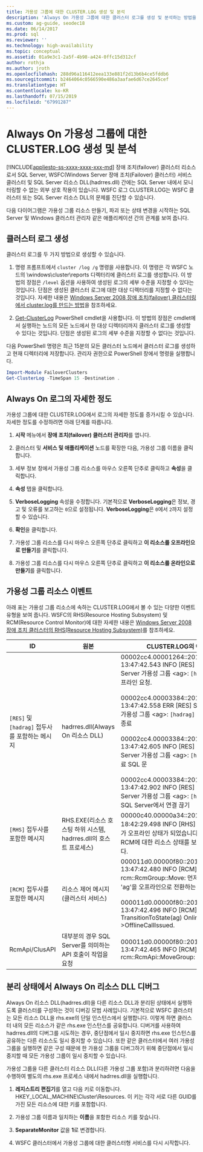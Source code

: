 ```yaml
---
title: 가용성 그룹에 대한 CLUSTER.LOG 생성 및 분석
description: 'Always On 가용성 그룹에 대한 클러스터 로그를 생성 및 분석하는 방법을 설명합니다. '
ms.custom: ag-guide, seodec18
ms.date: 06/14/2017
ms.prod: sql
ms.reviewer: ''
ms.technology: high-availability
ms.topic: conceptual
ms.assetid: 01a9e3c1-2a5f-4b98-a424-0ffc15d312cf
author: rothja
ms.author: jroth
ms.openlocfilehash: 288d96a116412eea133e881f2d13b6b4ce5fddb6
ms.sourcegitcommit: b2464064c0566590e486a3aafae6d67ce2645cef
ms.translationtype: HT
ms.contentlocale: ko-KR
ms.lasthandoff: 07/15/2019
ms.locfileid: "67991287"
---
```

# <a name="generate-and-analyze-the-clusterlog-for-an-always-on-availability-group"></a>Always On 가용성 그룹에 대한 CLUSTER.LOG 생성 및 분석
[!INCLUDE[appliesto-ss-xxxx-xxxx-xxx-md](../../../includes/appliesto-ss-xxxx-xxxx-xxx-md.md)]
  장애 조치(failover) 클러스터 리소스로서 SQL Server, WSFC(Windows Server 장애 조치(Failover) 클러스터) 서비스 클러스터 및 SQL Server 리소스 DLL(hadrres.dll) 간에는 SQL Server 내에서 모니터링할 수 없는 외부 상호 작용이 있습니다. WSFC 로그 CLUSTER.LOG는 WSFC 클러스터 또는 SQL Server 리소스 DLL의 문제를 진단할 수 있습니다.  
  
 다음 다이어그램은 가용성 그룹 리소스 만들기, 파괴 또는 상태 변경을 시작하는 SQL Server 및 Windows 클러스터 관리자 같은 애플리케이션 간의 관계를 보여 줍니다.  
  
## <a name="generate-cluster-log"></a>클러스터 로그 생성  
 클러스터 로그를 두 가지 방법으로 생성할 수 있습니다.  
  
1.  명령 프롬프트에서 `cluster /log /g` 명령을 사용합니다. 이 명령은 각 WSFC 노드의 \windows\cluster\reports 디렉터리에 클러스터 로그를 생성합니다. 이 방법의 장점은 `/level` 옵션을 사용하여 생성된 로그의 세부 수준을 지정할 수 있다는 것입니다. 단점은 생성된 클러스터 로그에 대한 대상 디렉터리를 지정할 수 없다는 것입니다. 자세한 내용은 [Windows Server 2008 장애 조치(failover) 클러스터링에서 cluster.log를 만드는 방법](https://blogs.msdn.com/b/clustering/archive/2008/09/24/8962934.aspx)을 참조하세요.  
  
2.  [Get-ClusterLog](https://technet.microsoft.com/library/ee461045.aspx) PowerShell cmdlet을 사용합니다. 이 방법의 장점은 cmdlet에서 실행하는 노드의 모든 노드에서 한 대상 디렉터리까지 클러스터 로그를 생성할 수 있다는 것입니다. 단점은 생성된 로그의 세부 수준을 지정할 수 없다는 것입니다.  
  
 다음 PowerShell 명령은 최근 15분의 모든 클러스터 노드에서 클러스터 로그를 생성하고 현재 디렉터리에 저장합니다. 관리자 권한으로 PowerShell 창에서 명령을 실행합니다.  
  
```powershell  
Import-Module FailoverClusters   
Get-ClusterLog -TimeSpan 15 -Destination .  
```  
  
## <a name="always-on-log-verbosity"></a>Always On 로그의 자세한 정도  
 가용성 그룹에 대한 CLUSTER.LOG에서 로그의 자세한 정도를 증가시킬 수 있습니다. 자세한 정도를 수정하려면 아래 단계를 따릅니다.  
  
1.  **시작** 메뉴에서 **장애 조치(failover) 클러스터 관리자**를 엽니다.  
  
2.  클러스터 및 **서비스 및 애플리케이션** 노드를 확장한 다음, 가용성 그룹 이름을 클릭합니다.  
  
3.  세부 정보 창에서 가용성 그룹 리소스를 마우스 오른쪽 단추로 클릭하고 **속성**을 클릭합니다.  
  
4.  **속성** 탭을 클릭합니다.  
  
5.  **VerboseLogging** 속성을 수정합니다. 기본적으로 **VerboseLogging**은 정보, 경고 및 오류를 보고하는 `0`으로 설정됩니다. **VerboseLogging**은 `0`에서 `2`까지 설정할 수 있습니다.  
  
6.  **확인**을 클릭합니다.  
  
7.  가용성 그룹 리소스를 다시 마우스 오른쪽 단추로 클릭하고 **이 리소스를 오프라인으로 만들기**를 클릭합니다.  
  
8.  가용성 그룹 리소스를 다시 마우스 오른쪽 단추로 클릭하고 **이 리소스를 온라인으로 만들기**를 클릭합니다.  
  
## <a name="availability-group-resource-events"></a>가용성 그룹 리소스 이벤트  
 아래 표는 가용성 그룹 리소스에 속하는 CLUSTER.LOG에서 볼 수 있는 다양한 이벤트 유형을 보여 줍니다. WSFC의 RHS(Resource Hosting Subsystem) 및 RCM(Resource Control Monitor)에 대한 자세한 내용은 [Windows Server 2008 장애 조치 클러스터의 RHS(Resource Hosting Subsystem)](https://blogs.technet.com/b/askcore/archive/2009/11/23/resource-hosting-subsystem-rhs-in-windows-server-2008-failover-clusters.aspx)를 참조하세요.  
  
|ID|원본|CLUSTER.LOG의 예|  
|----------------|------------|------------------------------|  
|`[RES]` 및 `[hadrag]` 접두사를 포함하는 메시지|hadrres.dll(Always On 리소스 DLL)|00002cc4.00001264::2011/08/05-13:47:42.543 INFO  [RES] SQL Server 가용성 그룹 \<ag>: `[hadrag]` 오프라인 요청.<br /><br /> 00002cc4.00003384::2011/08/05-13:47:42.558 ERR   [RES] SQL Server 가용성 그룹 \<ag>: `[hadrag]` 임대 스레드 종료<br /><br /> 00002cc4.00003384::2011/08/05-13:47:42.605 INFO  [RES] SQL Server 가용성 그룹 \<ag>: `[hadrag]` 무료 SQL 문<br /><br /> 00002cc4.00003384::2011/08/05-13:47:42.902 INFO  [RES] SQL Server 가용성 그룹 \<ag>: `[hadrag]` SQL Server에서 연결 끊기|  
|`[RHS]` 접두사를 포함한 메시지|RHS.EXE(리소스 호스팅 하위 시스템, hadrres.dll의 호스트 프로세스)|00000c40.00000a34::2011/08/10-18:42:29.498 INFO  [RHS] 리소스 ag가 오프라인 상태가 되었습니다. RHS는 RCM에 대한 리소스 상태를 보고할 것입니다.|  
|`[RCM]` 접두사를 포함한 메시지|리소스 제어 메시지(클러스터 서비스)|000011d0.00000f80::2011/08/05-13:47:42.480 INFO  [RCM] rcm::RcmGroup::Move: 먼저 그룹 'ag'을 오프라인으로 전환하는 중...<br /><br /> 000011d0.00000f80::2011/08/05-13:47:42.496 INFO  [RCM] TransitionToState(ag) Online-->OfflineCallIssued.|  
|RcmApi/ClusAPI|대부분의 경우 SQL Server를 의미하는 API 호출이 작업을 요청|000011d0.00000f80::2011/08/05-13:47:42.465 INFO  [RCM] rcm::RcmApi::MoveGroup: (ag, 2)|  
  
## <a name="debug-always-on-resource-dll-in-isolation"></a>분리 상태에서 Always On 리소스 DLL 디버그  
 Always On 리소스 DLL(hadrres.dll)을 다른 리소스 DLL과 분리된 상태에서 실행하도록 클러스터를 구성하는 것이 디버깅 모범 사례입니다. 기본적으로 WSFC 클러스터는 모든 리소스 DLL을 rhs.exe의 단일 인스턴스에서 실행합니다. 이렇게 하면 클러스터 내의 모든 리소스가 같은 rhs.exe 인스턴스를 공유합니다. 디버거를 사용하여 hadrres.dll의 디버그를 시도하는 경우, 중단점에서 일시 중지하면 rhs.exe 인스턴스를 공유하는 다른 리소스도 일시 중지할 수 있습니다. 또한 같은 클러스터에서 여러 가용성 그룹을 실행하면 같은 구성 때문에 한 가용성 그룹을 디버그하기 위해 중단점에서 일시 중지할 때 모든 가용성 그룹이 일시 중지할 수 있습니다.  
  
 가용성 그룹을 다른 클러스터 리소스 DLL(다른 가용성 그룹 포함)과 분리하려면 다음을 수행하여 별도의 rhs.exe 프로세스 내에서 hadrres.dll을 실행합니다.  
  
1.  **레지스트리 편집기**를 열고 다음 키로 이동합니다. HKEY_LOCAL_MACHINE\Cluster\Resources. 이 키는 각각 서로 다른 GUID를 가진 모든 리소스에 대한 키를 포함합니다.  
  
2.  가용성 그룹 이름과 일치하는 **이름**을 포함한 리소스 키를 찾습니다.  
  
3.  **SeparateMonitor** 값을 **1**로 변경합니다.  
  
4.  WSFC 클러스터에서 가용성 그룹에 대한 클러스터형 서비스를 다시 시작합니다.  
  
  
